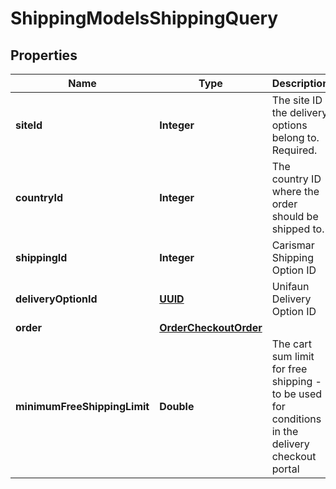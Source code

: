 

# ShippingModelsShippingQuery

## Properties

Name | Type | Description | Notes
------------ | ------------- | ------------- | -------------
**siteId** | **Integer** | The site ID the delivery options belong to. Required. |  [optional]
**countryId** | **Integer** | The country ID where the order should be shipped to. |  [optional]
**shippingId** | **Integer** | Carismar Shipping Option ID |  [optional]
**deliveryOptionId** | [**UUID**](UUID.md) | Unifaun Delivery Option ID |  [optional]
**order** | [**OrderCheckoutOrder**](OrderCheckoutOrder.md) |  |  [optional]
**minimumFreeShippingLimit** | **Double** | The cart sum limit for free shipping - to be used for conditions in the delivery checkout portal |  [optional]




